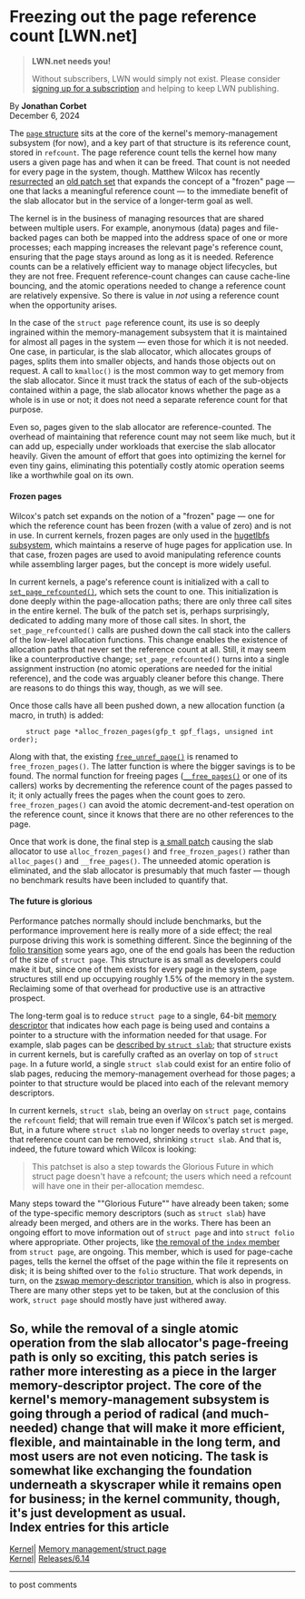 # Freezing out the page reference count [LWN.net]

> **LWN.net needs you!**
> 
> Without subscribers, LWN would simply not exist. Please consider [signing up for a subscription](/Promo/nst-nag2/subscribe) and helping to keep LWN publishing. 

By **Jonathan Corbet**  
December 6, 2024 

The [`page` structure](https://elixir.bootlin.com/linux/v6.12.1/source/include/linux/mm_types.h#L35) sits at the core of the kernel's memory-management subsystem (for now), and a key part of that structure is its reference count, stored in `refcount`. The page reference count tells the kernel how many users a given page has and when it can be freed. That count is not needed for every page in the system, though. Matthew Wilcox has recently [resurrected](/ml/all/20241125210149.2976098-1-willy@infradead.org) an [old patch set](/ml/linux-mm/20220809171854.3725722-1-willy@infradead.org/) that expands the concept of a "frozen" page — one that lacks a meaningful reference count — to the immediate benefit of the slab allocator but in the service of a longer-term goal as well. 

The kernel is in the business of managing resources that are shared between multiple users. For example, anonymous (data) pages and file-backed pages can both be mapped into the address space of one or more processes; each mapping increases the relevant page's reference count, ensuring that the page stays around as long as it is needed. Reference counts can be a relatively efficient way to manage object lifecycles, but they are not free. Frequent reference-count changes can cause cache-line bouncing, and the atomic operations needed to change a reference count are relatively expensive. So there is value in _not_ using a reference count when the opportunity arises. 

In the case of the `struct page` reference count, its use is so deeply ingrained within the memory-management subsystem that it is maintained for almost all pages in the system — even those for which it is not needed. One case, in particular, is the slab allocator, which allocates groups of pages, splits them into smaller objects, and hands those objects out on request. A call to `kmalloc()` is the most common way to get memory from the slab allocator. Since it must track the status of each of the sub-objects contained within a page, the slab allocator knows whether the page as a whole is in use or not; it does not need a separate reference count for that purpose. 

Even so, pages given to the slab allocator are reference-counted. The overhead of maintaining that reference count may not seem like much, but it can add up, especially under workloads that exercise the slab allocator heavily. Given the amount of effort that goes into optimizing the kernel for even tiny gains, eliminating this potentially costly atomic operation seems like a worthwhile goal on its own. 

#### Frozen pages

Wilcox's patch set expands on the notion of a "frozen" page — one for which the reference count has been frozen (with a value of zero) and is not in use. In current kernels, frozen pages are only used in the [hugetlbfs subsystem](https://docs.kernel.org/admin-guide/mm/hugetlbpage.html), which maintains a reserve of huge pages for application use. In that case, frozen pages are used to avoid manipulating reference counts while assembling larger pages, but the concept is more widely useful. 

In current kernels, a page's reference count is initialized with a call to [`set_page_refcounted()`](https://elixir.bootlin.com/linux/v6.12.1/source/mm/internal.h#L440), which sets the count to one. This initialization is done deeply within the page-allocation paths; there are only three call sites in the entire kernel. The bulk of the patch set is, perhaps surprisingly, dedicated to adding many more of those call sites. In short, the `set_page_refcounted()` calls are pushed down the call stack into the callers of the low-level allocation functions. This change enables the existence of allocation paths that never set the reference count at all. Still, it may seem like a counterproductive change; `set_page_refcounted()` turns into a single assignment instruction (no atomic operations are needed for the initial reference), and the code was arguably cleaner before this change. There are reasons to do things this way, though, as we will see. 

Once those calls have all been pushed down, a new allocation function (a macro, in truth) is added: 
    
    
        struct page *alloc_frozen_pages(gfp_t gpf_flags, unsigned int order);
    

Along with that, the existing [`free_unref_page()`](https://elixir.bootlin.com/linux/v6.13-rc1/source/mm/page_alloc.c#L2641) is renamed to `free_frozen_pages()`. The latter function is where the bigger savings is to be found. The normal function for freeing pages ([`__free_pages()`](https://elixir.bootlin.com/linux/v6.13-rc1/source/mm/page_alloc.c#L4811) or one of its callers) works by decrementing the reference count of the pages passed to it; it only actually frees the pages when the count goes to zero. `free_frozen_pages()` can avoid the atomic decrement-and-test operation on the reference count, since it knows that there are no other references to the page. 

Once that work is done, the final step is [a small patch](/ml/all/20241125210149.2976098-16-willy@infradead.org) causing the slab allocator to use `alloc_frozen_pages()` and `free_frozen_pages()` rather than `alloc_pages()` and `__free_pages()`. The unneeded atomic operation is eliminated, and the slab allocator is presumably that much faster — though no benchmark results have been included to quantify that. 

#### The future is glorious

Performance patches normally should include benchmarks, but the performance improvement here is really more of a side effect; the real purpose driving this work is something different. Since the beginning of the [folio transition](/Articles/849538/) some years ago, one of the end goals has been the reduction of the size of `struct page`. This structure is as small as developers could make it but, since one of them exists for every page in the system, `page` structures still end up occupying roughly 1.5% of the memory in the system. Reclaiming some of that overhead for productive use is an attractive prospect. 

The long-term goal is to reduce `struct page` to a single, 64-bit [memory descriptor](https://kernelnewbies.org/MatthewWilcox/Memdescs) that indicates how each page is being used and contains a pointer to a structure with the information needed for that usage. For example, slab pages can be [described by `struct slab`](/Articles/881039/); that structure exists in current kernels, but is carefully crafted as an overlay on top of `struct page`. In a future world, a single `struct slab` could exist for an entire folio of slab pages, reducing the memory-management overhead for those pages; a pointer to that structure would be placed into each of the relevant memory descriptors. 

In current kernels, `struct slab`, being an overlay on `struct page`, contains the `refcount` field; that will remain true even if Wilcox's patch set is merged. But, in a future where `struct slab` no longer needs to overlay `struct page`, that reference count can be removed, shrinking `struct slab`. And that is, indeed, the future toward which Wilcox is looking: 

> This patchset is also a step towards the Glorious Future in which struct page doesn't have a refcount; the users which need a refcount will have one in their per-allocation memdesc. 

Many steps toward the ""Glorious Future"" have already been taken; some of the type-specific memory descriptors (such as `struct slab`) have already been merged, and others are in the works. There has been an ongoing effort to move information out of `struct page` and into `struct folio` where appropriate. Other projects, like [the removal of the `index` member](/ml/all/Z09hOy-UY9KC8WMb@casper.infradead.org) from `struct page`, are ongoing. This member, which is used for page-cache pages, tells the kernel the offset of the page within the file it represents on disk; it is being shifted over to the `folio` structure. That work depends, in turn, on the [zswap memory-descriptor transition](/ml/all/20241205175000.3187069-1-willy@infradead.org), which is also in progress. There are many other steps yet to be taken, but at the conclusion of this work, `struct page` should mostly have just withered away. 

So, while the removal of a single atomic operation from the slab allocator's page-freeing path is only so exciting, this patch series is rather more interesting as a piece in the larger memory-descriptor project. The core of the kernel's memory-management subsystem is going through a period of radical (and much-needed) change that will make it more efficient, flexible, and maintainable in the long term, and most users are not even noticing. The task is somewhat like exchanging the foundation underneath a skyscraper while it remains open for business; in the kernel community, though, it's just development as usual.  
Index entries for this article  
---  
[Kernel](/Kernel/Index)| [Memory management/struct page](/Kernel/Index#Memory_management-struct_page)  
[Kernel](/Kernel/Index)| [Releases/6.14](/Kernel/Index#Releases-6.14)  
  


* * *

to post comments 
